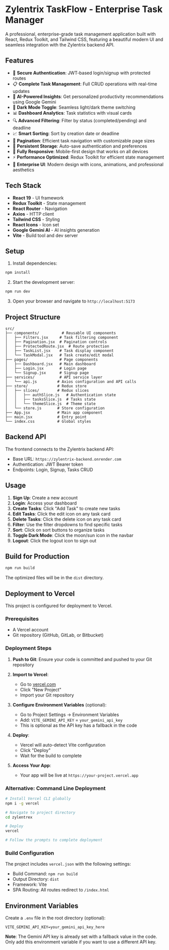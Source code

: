 # Zylentrix TaskFlow - Enterprise Task Manager

A professional, enterprise-grade task management application built with React, Redux Toolkit, and Tailwind CSS, featuring a beautiful modern UI and seamless integration with the Zylentrix backend API.

## Features

- 🔐 **Secure Authentication**: JWT-based login/signup with protected routes
- 📋 **Complete Task Management**: Full CRUD operations with real-time updates
- 🤖 **AI-Powered Insights**: Get personalized productivity recommendations using Google Gemini
- 🎨 **Dark Mode Toggle**: Seamless light/dark theme switching
- 📊 **Dashboard Analytics**: Task statistics with visual cards
- 🔍 **Advanced Filtering**: Filter by status (completed/pending) and deadline
- 📈 **Smart Sorting**: Sort by creation date or deadline
- 📄 **Pagination**: Efficient task navigation with customizable page sizes
- 💾 **Persistent Storage**: Auto-save authentication and preferences
- 📱 **Fully Responsive**: Mobile-first design that works on all devices
- ⚡ **Performance Optimized**: Redux Toolkit for efficient state management
- 🎯 **Enterprise UI**: Modern design with icons, animations, and professional aesthetics

## Tech Stack

- **React 19** - UI framework
- **Redux Toolkit** - State management
- **React Router** - Navigation
- **Axios** - HTTP client
- **Tailwind CSS** - Styling
- **React Icons** - Icon set
- **Google Gemini AI** - AI insights generation
- **Vite** - Build tool and dev server

## Setup

1. Install dependencies:
```bash
npm install
```

2. Start the development server:
```bash
npm run dev
```

3. Open your browser and navigate to `http://localhost:5173`

## Project Structure

```
src/
├── components/          # Reusable UI components
│   ├── Filters.jsx     # Task filtering component
│   ├── Pagination.jsx  # Pagination controls
│   ├── ProtectedRoute.jsx  # Route protection
│   ├── TaskList.jsx    # Task display component
│   └── TaskModal.jsx   # Task create/edit modal
├── pages/              # Page components
│   ├── Dashboard.jsx   # Main dashboard
│   ├── Login.jsx       # Login page
│   └── Signup.jsx      # Signup page
├── services/           # API service layer
│   └── api.js         # Axios configuration and API calls
├── store/             # Redux store
│   ├── slices/        # Redux slices
│   │   ├── authSlice.js   # Authentication state
│   │   ├── tasksSlice.js  # Tasks state
│   │   └── themeSlice.js  # Theme state
│   └── store.js       # Store configuration
├── App.jsx            # Main app component
├── main.jsx           # Entry point
└── index.css          # Global styles
```

## Backend API

The frontend connects to the Zylentrix backend API:
- Base URL: `https://zylentrix-backend.onrender.com`
- Authentication: JWT Bearer token
- Endpoints: Login, Signup, Tasks CRUD

## Usage

1. **Sign Up**: Create a new account
2. **Login**: Access your dashboard
3. **Create Tasks**: Click "Add Task" to create new tasks
4. **Edit Tasks**: Click the edit icon on any task card
5. **Delete Tasks**: Click the delete icon on any task card
6. **Filter**: Use the filter dropdowns to find specific tasks
7. **Sort**: Click on sort buttons to organize tasks
8. **Toggle Dark Mode**: Click the moon/sun icon in the navbar
9. **Logout**: Click the logout icon to sign out

## Build for Production

```bash
npm run build
```

The optimized files will be in the `dist` directory.

## Deployment to Vercel

This project is configured for deployment to Vercel.

### Prerequisites
- A Vercel account
- Git repository (GitHub, GitLab, or Bitbucket)

### Deployment Steps

1. **Push to Git**: Ensure your code is committed and pushed to your Git repository

2. **Import to Vercel**:
   - Go to [vercel.com](https://vercel.com)
   - Click "New Project"
   - Import your Git repository

3. **Configure Environment Variables** (optional):
   - Go to Project Settings → Environment Variables
   - Add: `VITE_GEMINI_API_KEY` = `your_gemini_api_key`
   - This is optional as the API key has a fallback in the code

4. **Deploy**:
   - Vercel will auto-detect Vite configuration
   - Click "Deploy"
   - Wait for the build to complete

5. **Access Your App**:
   - Your app will be live at `https://your-project.vercel.app`

### Alternative: Command Line Deployment

```bash
# Install Vercel CLI globally
npm i -g vercel

# Navigate to project directory
cd zylentrex

# Deploy
vercel

# Follow the prompts to complete deployment
```

### Build Configuration

The project includes `vercel.json` with the following settings:
- Build Command: `npm run build`
- Output Directory: `dist`
- Framework: Vite
- SPA Routing: All routes redirect to `/index.html`

## Environment Variables

Create a `.env` file in the root directory (optional):

```
VITE_GEMINI_API_KEY=your_gemini_api_key_here
```

**Note**: The Gemini API key is already set with a fallback value in the code. Only add this environment variable if you want to use a different API key.
